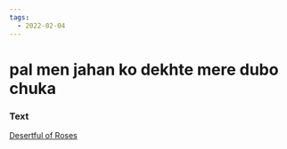 ```yaml
---
tags:
  - 2022-02-04
---
```

# pal men jahan ko dekhte mere dubo chuka

### Text
[Desertful of Roses](http://www.columbia.edu/itc/mealac/pritchett/00garden/00c/0100/index_0100.html)


